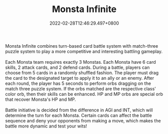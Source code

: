 ﻿---
title: "Monsta Infinite"
description: "Card battle with match-three puzzle system."
lead: "Card battle with match-three puzzle system."
date: 2022-02-28T12:46:29.497+0800
lastmod: 2022-02-28T12:46:29.497+0800
draft: false
featuredImage: ["100_monsta-infinite.jpg"]
score: "141"
status: "Development"
blockchain: ["Binance"]
nft_support: "Yes"
free_to_play: "NFT"
play_to_earn: ["NFT","Crypto"]
website: "https://monstainfinite.com/?utm_source=PlayToEarn.net&utm_medium=organic&utm_campaign=gamepage"
twitter: "https://twitter.com/Monsta_Infinite"
discord: "https://discord.com/invite/monsta"
telegram: "https://t.me/monstainfinite"
github: 
youtube: "https://www.youtube.com/channel/UCvmW6NmtIm9Ohq7CwKbqucQ"
twitch: 
facebook: "https://www.facebook.com/monstainfinite"
instagram: 
reddit: 
medium: 
steam: 
gitbook: "https://docs.monstainfinite.com/"
googleplay: 
appstore: 

  
    
categories: ["games"]
games: ["Breeding","Card","Turn-based"]
toc: false
pinned: false
weight: 
---
Monsta Infinite combines turn-based card battle system with match-three puzzle system to play a more competitive and interesting battling gameplay.‌<br> <br> Each Monsta team requires exactly 3 Monstas. Each Monsta have 6 card skills, 2 attack cards, and 2 defend cards. During a battle, players can choose from 5 cards in a randomly shuffled fashion. The player must drag the card to the designated target to apply it to an ally or an enemy. After each round, the player has 5 seconds to perform orbs dragging on the match three puzzle system. If the orbs matched are the respective class' color orb, then their skills can be enhanced. HP and MP orbs are special orb that recover Monsta's HP and MP.‌<br> <br> Battle initiative is decided from the difference in AGI and INT, which will determine the turn for each Monsta. Certain cards can affect the battle sequence and deny your opponents from making a move, which makes the battle more dynamic and test your wits!‌